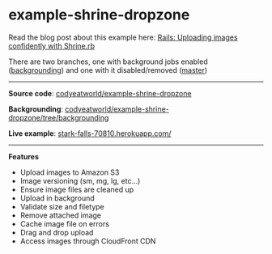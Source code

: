 example-shrine-dropzone
=======================

Read the blog post about this example here: [Rails: Uploading images confidently with Shrine.rb](https://codyeatworld.com/2017/04/18/rails-uploading-images-confidently-with-shrine-rb/)

There are two branches, one with background jobs enabled ([backgrounding](https://github.com/codyeatworld/example-shrine-dropzone/tree/backgrounding)) and one with it disabled/removed ([master](https://github.com/codyeatworld/example-shrine-dropzone))


* * *

**Source code**: [codyeatworld/example-shrine-dropzone](https://github.com/codyeatworld/example-shrine-dropzone)

**Backgrounding**: [codyeatworld/example-shrine-dropzone/tree/backgrounding](https://github.com/codyeatworld/example-shrine-dropzone/tree/backgrounding)

**Live example**: [stark-falls-70810.herokuapp.com/](https://stark-falls-70810.herokuapp.com/)

* * *

**Features**

+ Upload images to Amazon S3
+ Image versioning (sm, mg, lg, etc...)
+ Ensure image files are cleaned up
+ Upload in background
+ Validate size and filetype
+ Remove attached image
+ Cache image file on errors
+ Drag and drop upload
+ Access images through CloudFront CDN